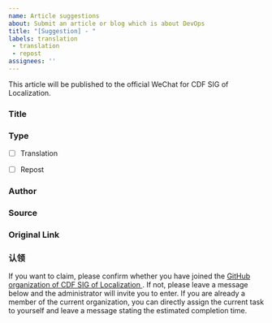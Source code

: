```yaml
---
name: Article suggestions
about: Submit an article or blog which is about DevOps
title: "[Suggestion] - "
labels: translation
 - translation
 - repost
assignees: ''
---
```


This article will be published to the official WeChat for CDF SIG of Localization.

### Title


### Type
- [ ] Translation
- [ ] Repost


### Author


### Source


### Original Link


### 认领
If you want to claim, please confirm whether you have joined the [GitHub organization of CDF SIG of Localization ](https://github.com/orgs/cdf-sig-of-localization/people). If not, please leave a message below and the administrator will invite you to enter.
If you are already a member of the current organization, you can directly assign the current task to yourself and leave a message stating the estimated completion time.
